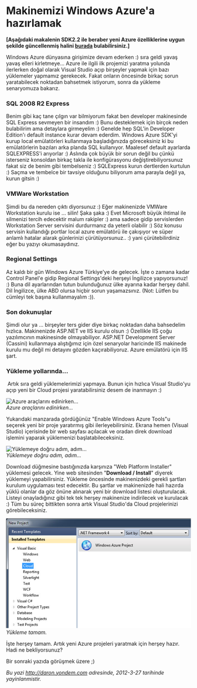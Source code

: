 # Makinemizi Windows Azure'a hazırlamak
**[Aşağıdaki makalenin SDK2.2 ile beraber yeni Azure özelliklerine uygun
şekilde güncellenmiş halini
[burada](http://daron.yondem.com/tr/post/Makinemizi_Windows_Azure_a_hazirlamak_SDK2_2)
bulabilirsiniz.]**

Windows Azure dünyasına girişimize devam ederken :) sıra geldi yavaş
yavaş elleri kirletmeye... Azure ile ilgili ilk projemizi yaratma
yolunda ilerlerken doğal olarak Visual Studio açıp birşeyler yapmak için
bazı yüklemeler yapmamız gerekecek. Fakat onların öncesinde birkaç sorun
yaratabilecek noktadan bahsetmek istiyorum, sonra da yükleme senaryomuza
bakarız.

### SQL 2008 R2 Express

Benim gibi kaç tane çılgın var bilmiyorum fakat ben developer
makinesinde SQL Express sevmeyen bir insandım :) Bunu desteklemek için
birçok neden bulabilirim ama detaylara girmeyelim :) Genelde hep SQL'in
Developer Edition'ı default instance kurar devam ederdim. Windows Azure
SDK'yi kurup local emülatörleri kullanmaya başladığınızda göreceksiniz
ki bu emülatörlerin bazıları arka planda SQL kullanıyor. Maalesef
default ayarlarda SQLEXPRESS'i arıyorlar :) Aslında çok büyük bir sorun
değil bu çünkü isterseniz konsoldan birkaç takla ile konfigürasyonu
değiştirebiliyorsunuz fakat siz de benim gibi tembelseniz :) SQLExpress
kurun dertlerden kurtulun :) Saçma ve tembelce bir tavsiye olduğunu
biliyorum ama parayla değil ya, kurun gitsin :)

### VMWare Workstation

Şimdi bu da nereden çıktı diyorsunuz :) Eğer makinenizde VMWare
Workstation kurulu ise ... silin! Şaka şaka :) Evet Microsoft büyük
ihtimal ile silmenizi tercih edecektir malum rakipler :) ama sadece
gidip servislerden Workstation Server servisini durdurmanız da yeterli
olabilir :) Söz konusu servisin kullandığı portlar local azure emülatörü
ile çakışıyor ve süper anlamlı hatalar alarak günlerinizi
çürütüyorsunuz.. :) yani çürütebilirdiniz eğer bu yazıyı okumasaydınız.

### Regional Settings

Az kaldı bir gün Windows Azure Türkiye'ye de gelecek. İşte o zamana
kadar Control Panel'e gidip Regional Settings'deki herşeyi İngilizce
yapıyorsunuz! :) Buna dil ayarlarından tutun bulunduğunuz ülke ayarına
kadar herşey dahil. Dil İngilizce, ülke ABD olursa hiçbir sorun
yaşamazsınız. (Not: Lütfen bu cümleyi tek başına kullanmayalım :)).

### Son dokunuşlar

Şimdi olur ya ... birşeyler ters gider diye birkaç noktadan daha
bahsedelim hızlıca. Makinenizde ASP.NET ve IIS kurulu olsun :) Özellikle
IIS çoğu yazılımcının makinesinde olmayabiliyor. ASP.NET Development
Server (Cassini) kullanmaya alıştığımız için özel senaryolar haricinde
IIS makinede kurulu mu değil mi detayını gözden kaçırabiliyoruz. Azure
emülatörü için IIS şart.

### Yükleme yollarında...

 Artık sıra geldi yüklemelerimizi yapmaya. Bunun için hızlıca Visual
Studio'yu açıp yeni bir Cloud projesi yaratabilirsiniz desem de
inanmayın :)

![Azure araçlarını
edinirken...](media/Makinemizi_Windows_Azure_a_hazirlamak/install.jpg)\
*Azure araçlarını edinirken...*

Yukarıdaki manzarada gördüğünüz "Enable Windows Azure Tools"u seçerek
yeni bir proje yaratırmış gibi ilerleyebilirsiniz. Ekrana hemen (Visual
Studio) içerisinde bir web sayfası açılacak ve oradan direk download
işlemini yaparak yüklemenizi başlatabileceksiniz.

![Yüklemeye doğru adım,
adım...](media/Makinemizi_Windows_Azure_a_hazirlamak/install2.jpg)\
*Yüklemeye doğru adım, adım...*

Download düğmesine bastığınızda karşınıza "Web Platform Installer"
yüklemesi gelecek. Yine web sitesinden "**Download / Install**" diyerek
yüklemeyi yapabilirsiniz. Yükleme öncesinde makinenizdeki gerekli
şartları kurulum uygulaması test edecektir. Bu şartlar ve makinenizde
hali hazırda yüklü olanlar da göz önüne alınarak yeni bir download
listesi oluşturulacak. Listeyi onayladığınız gibi tek tek herşey
makinenize indirilecek ve kurulacak :) Tüm bu süreç bittikten sonra
artık Visual Studio'da Cloud projelerinizi görebileceksiniz.

![Yükleme tamam.](media/Makinemizi_Windows_Azure_a_hazirlamak/install3.jpg)\
*Yükleme tamam.*

İşte herşey tamam. Artık yeni Azure projeleri yaratmak için herşey
hazır. Hadi ne bekliyorsunuz?

Bir sonraki yazıda görüşmek üzere ;)



*Bu yazi http://daron.yondem.com adresinde, 2012-3-27 tarihinde yayinlanmistir.*
